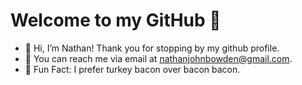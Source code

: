 # Welcome to my GitHub 👋

- 👻 Hi, I’m Nathan! Thank you for stopping by my github profile.
- 💬 You can reach me via email at nathanjohnbowden@gmail.com.
- 🦃 Fun Fact: I prefer turkey bacon over bacon bacon.

<!---
nathanjohnbowden/nathanjohnbowden is a ✨ special ✨ repository because its `README.md` (this file) appears on your GitHub profile.
You can click the Preview link to take a look at your changes.
--->
